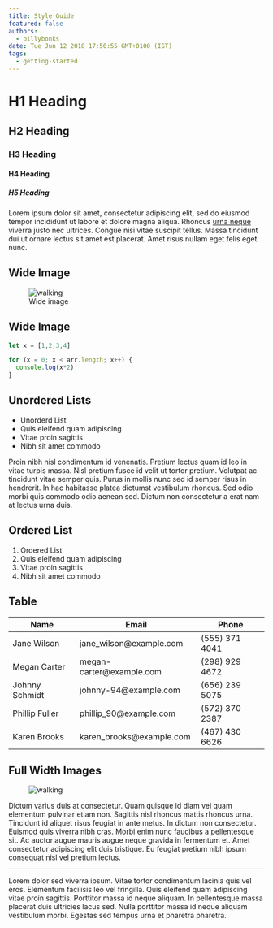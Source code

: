 ```yaml
---
title: Style Guide
featured: false
authors:
  - billybonks
date: Tue Jun 12 2018 17:50:55 GMT+0100 (IST)
tags:
  - getting-started
---
```


# H1 Heading
## H2 Heading
### H3 Heading
#### H4 Heading
##### H5 Heading

Lorem ipsum dolor sit amet, consectetur adipiscing elit, sed do eiusmod tempor incididunt ut labore et dolore magna aliqua. Rhoncus [urna neque](/the-editor/) viverra justo nec ultrices. Congue nisi vitae suscipit tellus. Massa tincidunt dui ut ornare lectus sit amet est placerat. Amet risus nullam eget felis eget nunc.


## Wide Image

<figure class="wide">
  <img src="https://demo.iveel.co/ease/content/images/2019/06/baptist-standaert-333489-unsplash.jpg" alt="walking">
  <figcaption>Wide image</figcaption>
</figure>

## Wide Image
```javascript
let x = [1,2,3,4]

for (x = 0; x < arr.length; x++) {
  console.log(x*2)
}
```

## Unordered Lists
<ul>
  <li>Unorderd List</li>
  <li>Quis eleifend quam adipiscing</li>
  <li>Vitae proin sagittis</li>
  <li>Nibh sit amet commodo</li>
</ul>

Proin nibh nisl condimentum id venenatis. Pretium lectus quam id leo in vitae turpis massa. Nisl pretium fusce id velit ut tortor pretium. Volutpat ac tincidunt vitae semper quis. Purus in mollis nunc sed id semper risus in hendrerit. In hac habitasse platea dictumst vestibulum rhoncus. Sed odio morbi quis commodo odio aenean sed. Dictum non consectetur a erat nam at lectus urna duis.

## Ordered List

<ol>
  <li>Ordered List</li>
  <li>Quis eleifend quam adipiscing</li>
  <li>Vitae proin sagittis</li>
  <li>Nibh sit amet commodo</li>
</ol>

## Table

<table class="table">
  <thead>
    <tr>
      <th>Name</th>
      <th>Email</th>
      <th>Phone</th>
    </tr>
  </thead>
  <tbody>
    <tr>
      <td data-label="Name">Jane Wilson</td>
      <td data-label="Email">jane_wilson@example.com</td>
      <td data-label="Phone">(555) 371 4041</td>
    </tr>
    <tr>
      <td data-label="Name">Megan Carter</td>
      <td data-label="Email">megan-carter@example.com</td>
      <td data-label="Phone">(298) 929 4672</td>
    </tr>
    <tr>
      <td data-label="Name">Johnny Schmidt</td>
      <td data-label="Email">johnny-94@example.com</td>
      <td data-label="Phone">(656) 239 5075</td>
    </tr>
    <tr>
      <td data-label="Name">Phillip Fuller</td>
      <td data-label="Email">phillip_90@example.com</td>
      <td data-label="Phone">(572) 370 2387</td>
    </tr>
    <tr>
      <td data-label="Name">Karen Brooks</td>
      <td data-label="Email">karen_brooks@example.com</td>
      <td data-label="Phone">(467) 430 6626</td>
    </tr>
  </tbody>
</table>


## Full Width Images

<figure class="full-width">
  <img src="https://demo.iveel.co/ease/content/images/2019/06/baptist-standaert-333489-unsplash.jpg" alt="walking">
</figure>


Dictum varius duis at consectetur. Quam quisque id diam vel quam elementum pulvinar etiam non. Sagittis nisl rhoncus mattis rhoncus urna. Tincidunt id aliquet risus feugiat in ante metus. In dictum non consectetur. Euismod quis viverra nibh cras. Morbi enim nunc faucibus a pellentesque sit. Ac auctor augue mauris augue neque gravida in fermentum et. Amet consectetur adipiscing elit duis tristique. Eu feugiat pretium nibh ipsum consequat nisl vel pretium lectus.

<hr />

Lorem dolor sed viverra ipsum. Vitae tortor condimentum lacinia quis vel eros. Elementum facilisis leo vel fringilla. Quis eleifend quam adipiscing vitae proin sagittis. Porttitor massa id neque aliquam. In pellentesque massa placerat duis ultricies lacus sed. Nulla porttitor massa id neque aliquam vestibulum morbi. Egestas sed tempus urna et pharetra pharetra.
